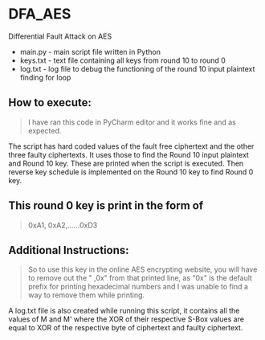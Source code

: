 # DFA_AES
Differential Fault Attack on AES

* main.py  - main script file written in Python
* keys.txt - text file containing all keys from round 10 to round 0
* log.txt  - log file to debug the functioning of the round 10 input plaintext finding for loop

## How to execute:

> I have ran this code in PyCharm editor and it works fine and as expected.

The script has hard coded values of the fault free ciphertext and the other three faulty ciphertexts. 
It uses those to find the Round 10 input plaintext and Round 10 key. These are printed when the script is executed.
Then reverse key schedule is implemented on the Round 10 key to find Round 0 key.

## This round 0 key is print in the form of 

> 0xA1, 0xA2,......0xD3


## Additional Instructions:

 > So to use this key in the online AES encrypting website, you will have to remove out the " ,0x" from that printed line, as "0x" is the default prefix for printing hexadecimal numbers and I was unable to find a way to remove them while printing.


A log.txt file is also created while running this script, it contains all the values of M and M' where the XOR of their respective S-Box values are equal to XOR of the respective byte of ciphertext and faulty ciphertext.

